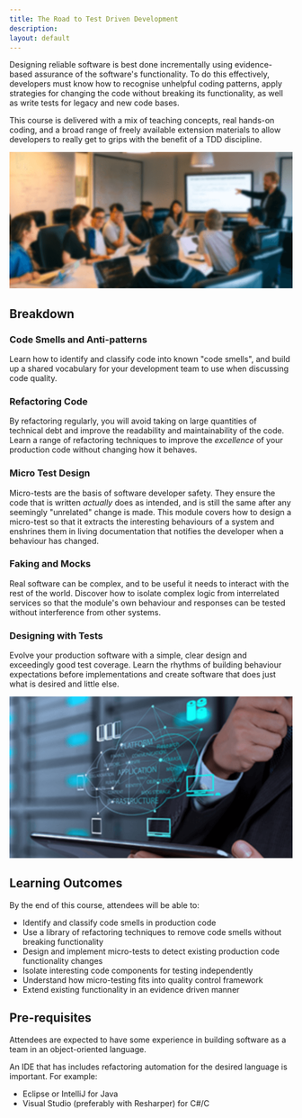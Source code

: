 ```yaml
---
title: The Road to Test Driven Development
description:
layout: default
---
```


Designing reliable software is best done incrementally using evidence-based assurance of the software's functionality. To do this effectively, developers must know how to recognise unhelpful coding patterns, apply strategies for changing the code without breaking its functionality, as well as write tests for legacy and new code bases.

This course is delivered with a mix of teaching concepts, real hands-on coding, and a broad range of freely available extension materials to allow developers to really get to grips with the benefit of a TDD discipline.

![Teaching](assets/images/teaching.png)

## Breakdown

### Code Smells and Anti-patterns

Learn how to identify and classify code into known "code smells", and build up a shared vocabulary for your development team to use when discussing code quality.

### Refactoring Code

By refactoring regularly, you will avoid taking on large quantities of technical debt and improve the readability and maintainability of the code.  Learn a range of refactoring techniques to improve the _excellence_ of your production code without changing how it behaves.

### Micro Test Design

Micro-tests are the basis of software developer safety.  They ensure the code that is written _actually_ does as intended, and is still the same after any seemingly "unrelated" change is made.  This module covers how to design a micro-test so that it extracts the interesting behaviours of a system and enshrines them in living documentation that notifies the developer when a behaviour has changed.

### Faking and Mocks

Real software can be complex, and to be useful it needs to interact with the rest of the world.  Discover how to isolate complex logic from interrelated services so that the module's own behaviour and responses can be tested without interference from other systems.

### Designing with Tests

Evolve your production software with a simple, clear design and exceedingly good test coverage.  Learn the rhythms of building behaviour expectations before implementations and create software that does just what is desired and little else.


![Excellent Software](assets/images/master.png "Excellent software")

## Learning Outcomes

By the end of this course, attendees will be able to:

- Identify and classify code smells in production code
- Use a library of refactoring techniques to remove code smells without breaking functionality
- Design and implement micro-tests to detect existing production code functionality changes
- Isolate interesting code components for testing independently
- Understand how micro-testing fits into quality control framework
- Extend existing functionality in an evidence driven manner

## Pre-requisites

Attendees are expected to have some experience in building software as a team in an object-oriented language.

An IDE that has includes refactoring automation for the desired language is important.  For example:

- Eclipse or IntelliJ for Java
- Visual Studio (preferably with Resharper) for C#/C

